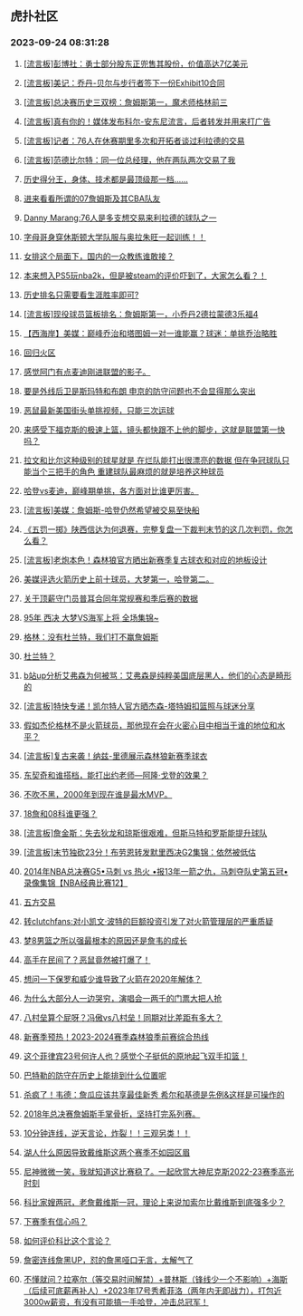 ## 虎扑社区 
### 2023-09-24 08:31:28

1. [[流言板]彭博社：勇士部分股东正兜售其股份，价值高达7亿美元](https://bbs.hupu.com/62203493.html)

2. [[流言板]美记：乔丹-贝尔与步行者签下一份Exhibit10合同](https://bbs.hupu.com/62203757.html)

3. [[流言板]总决赛历史三双榜：詹姆斯第一，魔术师格林前三](https://bbs.hupu.com/62203082.html)

4. [[流言板]真有你的！媒体发布科尔-安东尼流言，后者转发并用来打广告](https://bbs.hupu.com/62203776.html)

5. [[流言板]记者：76人在休赛期里多次和开拓者谈过利拉德的交易](https://bbs.hupu.com/62201639.html)

6. [[流言板]范德比尔特：同一位总经理，他在两队两次交易了我](https://bbs.hupu.com/62200993.html)

7. [历史得分王，身体、技术都是最顶级那一档……](https://bbs.hupu.com/62205267.html)

8. [进来看看所谓的07詹姆斯及其CBA队友](https://bbs.hupu.com/62205511.html)

9. [Danny Marang:76人是多支想交易来利拉德的球队之一](https://bbs.hupu.com/62205514.html)

10. [字母哥身穿休斯顿大学队服与奥拉朱旺一起训练！！](https://bbs.hupu.com/62205520.html)

11. [女排这个局面下，国内的一众教练谁敢接？](https://bbs.hupu.com/62205429.html)

12. [本来想入PS5玩nba2k，但是被steam的评价吓到了，大家怎么看？！](https://bbs.hupu.com/62205426.html)

13. [历史排名只需要看生涯胜率即可?](https://bbs.hupu.com/62205385.html)

14. [[流言板]现役球员篮板排名：詹姆斯第一，小乔丹2德拉蒙德3乐福4](https://bbs.hupu.com/62199491.html)

15. [【西海岸】美媒：巅峰乔治和塔图姆一对一谁能赢？球迷：单挑乔治略胜](https://bbs.hupu.com/62199506.html)

16. [回归火区](https://bbs.hupu.com/62204630.html)

17. [感觉阿门有点麦迪刚进联盟的影子。](https://bbs.hupu.com/62204692.html)

18. [要是外线后卫是斯玛特和布朗 申京的防守问题也不会显得那么突出](https://bbs.hupu.com/62201526.html)

19. [恶鼠最新美国街头单挑视频，只能三次运球](https://bbs.hupu.com/62197950.html)

20. [来感受下福克斯的极速上篮，镜头都快跟不上他的脚步，这就是联盟第一快吗？](https://bbs.hupu.com/62199269.html)

21. [拉文和比尔这种级别的球星就是 在烂队能打出很漂亮的数据 但在争冠球队只能当个三把手的角色 重建球队最麻烦的就是培养这种球员](https://bbs.hupu.com/62202329.html)

22. [哈登vs麦迪，巅峰期单挑，各方面对比谁更厉害。](https://bbs.hupu.com/62203313.html)

23. [[流言板]美媒：詹姆斯-哈登仍然希望被交易至快船](https://bbs.hupu.com/62197756.html)

24. [《五罚一掷》陕西信达为何退赛，完整复盘一下裁判末节的这几次判罚，你怎么看？](https://bbs.hupu.com/62201006.html)

25. [[流言板]老炮本色！森林狼官方晒出新赛季复古球衣和对应的地板设计](https://bbs.hupu.com/62202831.html)

26. [美媒评选火箭历史上前十球员，大梦第一，哈登第二。](https://bbs.hupu.com/62199274.html)

27. [关于顶薪守门员普耳合同年常规赛和季后赛的数据](https://bbs.hupu.com/62203814.html)

28. [95年 西决 大梦VS海军上将 全场集锦~](https://bbs.hupu.com/62159957.html)

29. [格林：没有杜兰特，我们打不赢詹姆斯](https://bbs.hupu.com/62204587.html)

30. [杜兰特？](https://bbs.hupu.com/62204533.html)

31. [b站up分析艾弗森为何被骂：艾弗森是纯粹美国底层黑人，他们的心态是畸形的](https://bbs.hupu.com/62204672.html)

32. [[流言板]特快专递！凯尔特人官方晒杰森-塔特姆扣篮照与球迷分享](https://bbs.hupu.com/62203088.html)

33. [假如杰伦格林不是火箭球员，那他现在会在火密心目中相当于谁的地位和水平？](https://bbs.hupu.com/62195522.html)

34. [[流言板]复古来袭！纳兹-里德展示森林狼新赛季球衣](https://bbs.hupu.com/62202790.html)

35. [东契奇和谁搭档，能打出约老师—阿隆·戈登的效果？](https://bbs.hupu.com/62203867.html)

36. [不吹不黑，2000年到现在谁是最水MVP。](https://bbs.hupu.com/62204362.html)

37. [18詹和08科谁更强？](https://bbs.hupu.com/62203684.html)

38. [[流言板]詹金斯：失去狄龙和琼斯很艰难，但斯马特和罗斯能提升球队](https://bbs.hupu.com/62201506.html)

39. [[流言板]末节独砍23分！布劳恩转发默里西决G2集锦：依然被低估](https://bbs.hupu.com/62200826.html)

40. [2014年NBA总决赛G5•马刺 vs 热火 •报13年一箭之仇，马刺夺队史第五冠•录像集锦【NBA经典比赛12】](https://bbs.hupu.com/62203037.html)

41. [五方交易](https://bbs.hupu.com/62204704.html)

42. [转clutchfans:对小凯文·波特的巨额投资引发了对火箭管理层的严重质疑](https://bbs.hupu.com/62173336.html)

43. [梦8男篮之所以强最根本的原因还是詹韦的成长](https://bbs.hupu.com/62204417.html)

44. [高手在民间了？恶鼠竟然被打爆了！](https://bbs.hupu.com/62199278.html)

45. [想问一下保罗和威少谁导致了火箭在2020年解体？](https://bbs.hupu.com/62196486.html)

46. [为什么大部分人一边哭穷，演唱会一两千的门票大把人抢](https://bbs.hupu.com/62200006.html)

47. [八村垒算个屁呀？冯傲vs八村垒！同期对比差距有多大？](https://bbs.hupu.com/62203748.html)

48. [新赛季预热！2023-2024赛季森林狼季前赛综合热线](https://bbs.hupu.com/62204352.html)

49. [这个菲律宾23号何许人也？感觉个子挺低的原地起飞双手扣篮！](https://bbs.hupu.com/62204268.html)

50. [巴特勒的防守在历史上能排到什么位置呢](https://bbs.hupu.com/62204514.html)

51. [杀疯了！韦德：詹瓜应该共享最佳新秀 希尔和基德是先例&这样是可操作的](https://bbs.hupu.com/62197319.html)

52. [2018年总决赛詹姆斯手掌骨折，坚持打完系列赛。](https://bbs.hupu.com/62204340.html)

53. [10分钟连线，逆天言论，炸裂！！三观另类！！](https://bbs.hupu.com/62200652.html)

54. [湖人什么原因导致戴维斯这两个赛季不如园区眉](https://bbs.hupu.com/62203509.html)

55. [尼神微微一笑，我就知道这比赛稳了。一起欣赏大神尼克斯2022-23赛季高光时刻](https://bbs.hupu.com/62148300.html)

56. [科比家嫂两冠，老詹戴维斯一冠，理论上来说加索尔比戴维斯到底强多少？](https://bbs.hupu.com/62201247.html)

57. [下赛季有信心吗？](https://bbs.hupu.com/62203936.html)

58. [如何评价科比这个言论？](https://bbs.hupu.com/62204024.html)

59. [詹密连线詹黑UP，怼的詹黑哑口无言，太解气了](https://bbs.hupu.com/62200368.html)

60. [不懂就问？拉塞尔（等交易时间解禁）+普林斯（锋线少一个不影响）+海斯（后续可底薪再补人）+2023年17号秀希菲洛（两年内无即战力），打包近3000w薪资，有没有可能搞一手哈登，冲击总冠军！](https://bbs.hupu.com/62201652.html)

